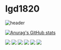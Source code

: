# lgd1820

![header](https://capsule-render.vercel.app/api?type=transparent&color=auto&height=300&section=header&text=LGD`s%20github&fontSize=90)

[![Anurag's GitHub stats](https://github-readme-stats.vercel.app/api?username=lgd1820&?count_private=true&show_icons=true&theme=radical)](https://github.com/anuraghazra/github-readme-stats)

<img src="https://img.shields.io/badge/github-181717?style=flat-square&logo=github&logoColor=white"/></a>
<img src="https://img.shields.io/badge/Python-3776AB?style=flat-square&logo=python&logoColor=white"/></a>
<img src="https://img.shields.io/badge/Tensorflow-FF6F00?style=flat-square&logo=tensorflow&logoColor=white"/></a>
<img src="https://img.shields.io/badge/pytorch-EE4C2C?style=flat-square&logo=pytorch&logoColor=white"/></a>
<img src="https://img.shields.io/badge/docker-2496ED?style=flat-square&logo=docker&logoColor=white"/></a>
<img src="https://img.shields.io/badge/kubernetes-326CE5?style=flat-square&logo=kubernetes&logoColor=white"/></a>
